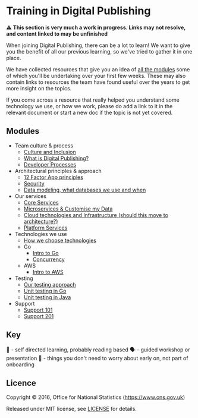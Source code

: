 Training in Digital Publishing
===========================

:warning: **This section is very much a work in progress. Links may not resolve, and content linked to may be unfinished** 

When joining Digital Publishing, there can be a lot to learn! We want to give you the benefit of all our previous learning, so we've tried to gather it in one place.

We have collected resources that give you an idea of [all the modules](#modules) some of which you'll be undertaking over your first few weeks. These may also contain links to resources the team have found useful over the years to get more insight on the topics.

If you come across a resource that really helped you understand some technology we use, or how we work, please do add a link to it in the relevant document or start a new doc if the topic is not yet covered.

Modules
----------------------------
* Team culture & process
    * [Culture and Inclusion]()
    * [What is Digital Publishing?](culture-and-process/DIGITAL_PUBLISHING.md) 
    * [Developer Processes]()
* Architectural principles & approach
    * [12 Factor App principles]()
    * [Security]()
    * [Data modeling, what databases we use and when]()
* Our services
    * [Core Services]()
    * [Microservices & Customise my Data]()
    * [Cloud technologies and Infrastructure (should this move to architecture?)](services/INFRASTRUCTURE.md)
    * [Platform Services]()
* Technologies we use
    * [How we choose technologies]()
    * Go
        * [Intro to Go]()
        * [Concurrency]()
    * AWS
        * [Intro to AWS]()
* Testing
    * [Our testing approach]()
    * [Unit testing in Go]()
    * [Unit testing in Java]()
* Support
    * [Support 101](support/SUPPORT101.md)
    * [Support 201]()

Key
-------
:open_book: - self directed learning, probably reading based
:speaking_head: - guided workshop or presentation
:runner: - things you don't need to worry about early on, not part of onboarding

Licence
-------

Copyright ©‎ 2016, Office for National Statistics (https://www.ons.gov.uk)

Released under MIT license, see [LICENSE](LICENSE.md) for details.
